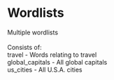 # Wordlists
Multiple wordlists<br/>
<br/>
Consists of:<br/>
travel - Words relating to travel<br/>
global_capitals - All global capitals<br/>
us_cities - All U.S.A. cities
